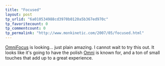```yaml
---
title: "Focused"
layout: post
tp_urlid: "6a010534988cd3970b0120a5b367ed970c"
tp_favoritecount: 0
tp_commentcount: 0
tp_permalink: "http://www.monkinetic.com/2007/05/focused.html"
---
```

[OmniFocus](http://www.omnigroup.com/applications/omnifocus/) is looking... just plain amazing. I cannot wait to try this out. It looks like it&#39;s going to have the polish [Omni](http://omnigroup.com) is known for, and a ton of small touches that add up to a great experience.
